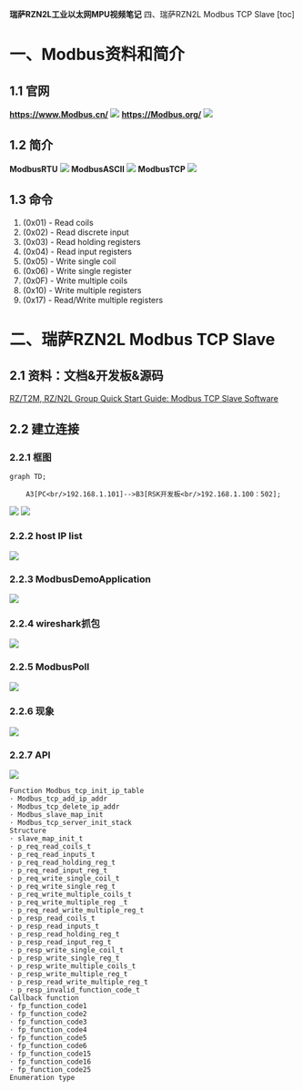 **瑞萨RZN2L工业以太网MPU视频笔记** 
四、瑞萨RZN2L Modbus TCP Slave
[toc]
# 一、Modbus资料和简介

## 1.1 官网
**https://www.Modbus.cn/**
![](./images/Modbus1.png)
**https://Modbus.org/**
![](./images/Modbus2.png)
 
## 1.2 简介
**ModbusRTU**
![](./images/ModbusRTU.png)
**ModbusASCII**
![](./images/ModbusASCII.png)
**ModbusTCP**
![](./images/ModbusTCP.png)

## 1.3 命令
1. (0x01) - Read coils
2. (0x02) - Read discrete input
3. (0x03) - Read holding registers
4. (0x04) - Read input registers
5. (0x05) - Write single coil
6. (0x06) - Write single register
7. (0x0F) - Write multiple coils
8. (0x10) - Write multiple registers
9. (0x17) - Read/Write multiple registers


# 二、瑞萨RZN2L Modbus TCP Slave
## 2.1 资料：文档&开发板&源码

[RZ/T2M, RZ/N2L Group
Quick Start Guide: Modbus TCP Slave Software](![](./DOC/r01an6462ej0100-rzt2m-rzn2l-Modbus-rsk.pdf))

## 2.2 建立连接
### 2.2.1 框图
```mermaid
graph TD;

    A3[PC<br/>192.168.1.101]-->B3[RSK开发板<br/>192.168.1.100：502];   
```
![](./images/masterIP.png)
![](./images/slaveIP.png)

### 2.2.2 host IP list
![](./images/src.png)

### 2.2.3 ModbusDemoApplication
![](./images/masterIP.png)

### 2.2.4 wireshark抓包
![](./images/wireshark.png)

### 2.2.5 ModbusPoll
![](./images/ModbusPoll2.png)

### 2.2.6 现象
![](./images/board.jpg)

### 2.2.7 API
![](./images/ModbusAPI.png)
```
Function Modbus_tcp_init_ip_table
· Modbus_tcp_add_ip_addr
· Modbus_tcp_delete_ip_addr
· Modbus_slave_map_init
· Modbus_tcp_server_init_stack
Structure 
· slave_map_init_t
· p_req_read_coils_t
· p_req_read_inputs_t
· p_req_read_holding_reg_t 
· p_req_read_input_reg_t 
· p_req_write_single_coil_t
· p_req_write_single_reg_t 
· p_req_write_multiple_coils_t 
· p_req_write_multiple_reg _t 
· p_req_read_write_multiple_reg_t
· p_resp_read_coils_t 
· p_resp_read_inputs_t
· p_resp_read_holding_reg_t 
· p_resp_read_input_reg_t 
· p_resp_write_single_coil_t 
· p_resp_write_single_reg_t 
· p_resp_write_multiple_coils_t 
· p_resp_write_multiple_reg_t 
· p_resp_read_write_multiple_reg_t 
· p_resp_invalid_function_code_t
Callback function 
· fp_function_code1 
· fp_function_code2 
· fp_function_code3 
· fp_function_code4 
· fp_function_code5 
· fp_function_code6 
· fp_function_code15 
· fp_function_code16 
· fp_function_code25 
Enumeration type
```
